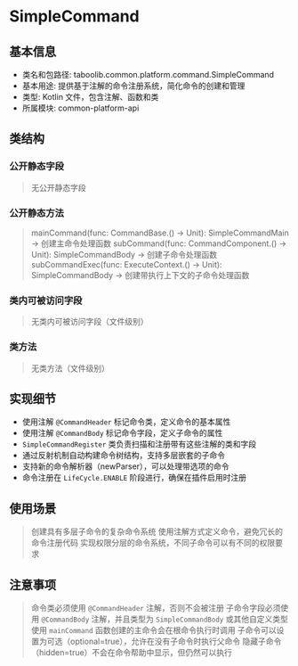 # SimpleCommand
## 基本信息 
- 类名和包路径: taboolib.common.platform.command.SimpleCommand
- 基本用途: 提供基于注解的命令注册系统，简化命令的创建和管理
- 类型: Kotlin 文件，包含注解、函数和类
- 所属模块: common-platform-api

## 类结构 
### 公开静态字段 
> 无公开静态字段

### 公开静态方法 
> mainCommand(func: CommandBase.() -> Unit): SimpleCommandMain -> 创建主命令处理函数
> subCommand(func: CommandComponent.() -> Unit): SimpleCommandBody -> 创建子命令处理函数
> subCommandExec<T>(func: ExecuteContext<T>.() -> Unit): SimpleCommandBody -> 创建带执行上下文的子命令处理函数

### 类内可被访问字段 
> 无类内可被访问字段（文件级别）

### 类方法
> 无类方法（文件级别）

## 实现细节
- 使用注解 `@CommandHeader` 标记命令类，定义命令的基本属性
- 使用注解 `@CommandBody` 标记命令字段，定义子命令的属性
- `SimpleCommandRegister` 类负责扫描和注册带有这些注解的类和字段
- 通过反射机制自动构建命令树结构，支持多层嵌套的子命令
- 支持新的命令解析器（newParser），可以处理带选项的命令
- 命令注册在 `LifeCycle.ENABLE` 阶段进行，确保在插件启用时注册

## 使用场景 
> 创建具有多层子命令的复杂命令系统
> 使用注解方式定义命令，避免冗长的命令注册代码
> 实现权限分层的命令系统，不同子命令可以有不同的权限要求

## 注意事项 
> 命令类必须使用 `@CommandHeader` 注解，否则不会被注册
> 子命令字段必须使用 `@CommandBody` 注解，并且类型为 `SimpleCommandBody` 或其他自定义类型
> 使用 `mainCommand` 函数创建的主命令会在根命令执行时调用
> 子命令可以设置为可选（optional=true），允许在没有子命令时执行父命令
> 隐藏子命令（hidden=true）不会在命令帮助中显示，但仍然可以执行
